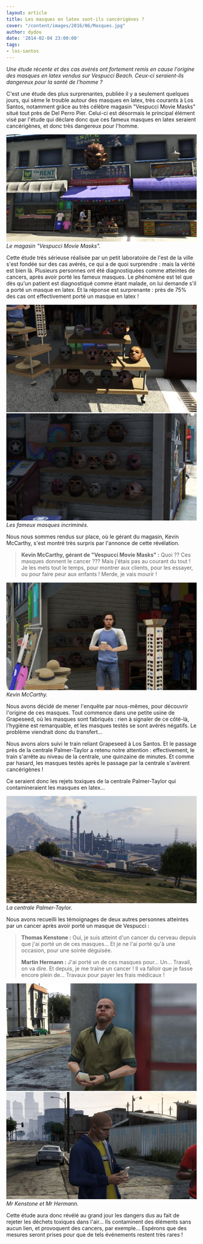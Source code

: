 ```yaml
---
layout: article
title: Les masques en latex sont-ils cancérigènes ?
cover: "/content/images/2016/06/Masques.jpg"
author: dydou
date: '2014-02-04 23:00:00'
tags:
- los-santos
---
```


_Une étude récente et des cas avérés ont fortement remis en cause l'origine des masques en latex vendus sur Vespucci Beach. Ceux-ci seraient-ils dangereux pour la santé de l'homme ?_

C'est une étude des plus surprenantes, publiée il y a seulement quelques jours, qui sème le trouble autour des masques en latex, très courants à Los Santos, notamment grâce au très célèbre magasin "Vespucci Movie Masks" situé tout près de Del Perro Pier. Celui-ci est désormais le principal élément visé par l'étude qui déclare donc que ces fameux masques en latex seraient cancérigènes, et donc très dangereux pour l'homme.

![Le magasin "Vespucci Movie Masks".](/content/images/2016/06/Masques_0.jpg)
_Le magasin "Vespucci Movie Masks"._

Cette étude très sérieuse réalisée par un petit laboratoire de l'est de la ville s'est fondée sur des cas avérés, ce qui a de quoi surprendre : mais la vérité est bien là. Plusieurs personnes ont été diagnostiquées comme atteintes de cancers, après avoir porté les fameux masques. Le phénomène est tel que dès qu'un patient est diagnostiqué comme étant malade, on lui demande s'il a porté un masque en latex. Et la réponse est surprenante : près de 75% des cas ont effectivement porté un masque en latex !

![](/content/images/2016/06/Masques1.jpg)
![Les fameux masques incriminés.](/content/images/2016/06/Masques2.jpg)
_Les fameux masques incriminés._

Nous nous sommes rendus sur place, où le gérant du magasin, Kevin McCarthy, s'est montré très surpris par l'annonce de cette révélation.

> **Kevin McCarthy, gérant de "Vespucci Movie Masks" :** Quoi ?? Ces masques donnent le cancer ??? Mais j'étais pas au courant du tout ! Je les mets tout le temps, pour montrer aux clients, pour les essayer, ou pour faire peur aux enfants ! Merde, je vais mourir !

![Kevin McCarthy.](/content/images/2016/06/Masques3.jpg)
_Kevin McCarthy._

Nous avons décidé de mener l'enquête par nous-mêmes, pour découvrir l'origine de ces masques. Tout commence dans une petite usine de Grapeseed, où les masques sont fabriqués : rien à signaler de ce côté-là, l'hygiène est remarquable, et les masques testés se sont avérés négatifs. Le problème viendrait donc du transfert...

Nous avons alors suivi le train reliant Grapeseed à Los Santos. Et le passage près de la centrale Palmer-Taylor a retenu notre attention : effectivement, le train s'arrête au niveau de la centrale, une quinzaine de minutes. Et comme par hasard, les masques testés après le passage par la centrale s'avèrent cancérigènes !

Ce seraient donc les rejets toxiques de la centrale Palmer-Taylor qui contamineraient les masques en latex...

![La centrale Palmer-Taylor.](/content/images/2016/06/Masques6.jpg)
_La centrale Palmer-Taylor._

Nous avons recueilli les témoignages de deux autres personnes atteintes par un cancer après avoir porté un masque de Vespucci :

> **Thomas Kenstone :** Oui, je suis atteint d'un cancer du cerveau depuis que j'ai porté un de ces masques... Et je ne l'ai porté qu'à une occasion, pour une soirée déguisée.
> 
> **Martin Hermann :** J'ai porté un de ces masques pour... Un... Travail, on va dire. Et depuis, je me traîne un cancer ! Il va falloir que je fasse encore plein de... Travaux pour payer les frais médicaux !

![](/content/images/2016/06/Masques5.jpg)
![Mr Kenstone et Mr Hermann.](/content/images/2016/06/Masques4.jpg)
_Mr Kenstone et Mr Hermann._

Cette étude aura donc révélé au grand jour les dangers dus au fait de rejeter les déchets toxiques dans l'air... Ils contaminent des éléments sans aucun lien, et provoquent des cancers, par exemple... Espérons que des mesures seront prises pour que de tels événements restent très rares !